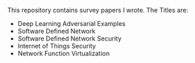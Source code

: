 This repository contains survey papers I wrote.
The Titles are:
- Deep Learning Adversarial Examples 
- Software Defined Network
- Software Defined Network Security
- Internet of Things Security
- Network Function Virtualization
